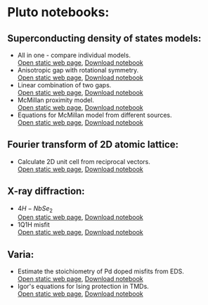 # Pluto notebooks:

## Superconducting density of states models:
- All in one - compare individual models. \
  <a href="./dos_fit.html" target="_blank">Open static web page</a>, [Download notebook](./dos_fit.jl)
- Anisotropic gap with rotational symmetry. \
  <a href="./anisotropic_gap.html" target="_blank">Open static web page</a>, [Download notebook](./anisotropic_gap.jl)
- Linear combination of two gaps. \
  <a href="./two_gaps.html" target="_blank">Open static web page</a>, [Download notebook](./two_gaps.jl)
- McMillan proximity model. \
  <a href="./McMillan.html" target="_blank">Open static web page</a>, [Download notebook](./McMillan.jl)
- Equations for McMillan model from different sources. \
  <a href="./equations.html" target="_blank">Open static web page</a>, [Download notebook](./equations.jl)
  
## Fourier transform of 2D atomic lattice:
- Calculate 2D unit cell from reciprocal vectors. \
  <a href="./fft_lattice.html" target="_blank">Open static web page</a>, [Download notebook](./fft_lattice.jl)

## X-ray diffraction:
- $4H-NbSe_2$ \
  <a href="./XRD_4H.html" target="_blank">Open static web page</a>, [Download notebook](./XRD_4H.jl)
- 1Q1H misfit \
  <a href="./XRD1q1h.html" target="_blank">Open static web page</a>, [Download notebook](./XRD1q1h.jl)

## Varia:
- Estimate the stoichiometry of Pd doped misfits from EDS. \
  <a href="./Pd_doping.html" target="_blank">Open static web page</a>, [Download notebook](./Pd_doping.jl)
- Igor's equations for Ising protection in TMDs. \
  <a href="./igor.html" target="_blank">Open static web page</a>, [Download notebook](./igor.jl)
